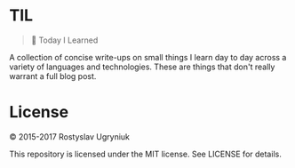 # TIL
> 📝 Today I Learned

A collection of concise write-ups on small things I learn day to day across a variety of languages and technologies. These are things that don't really warrant a full blog post.


# License

© 2015-2017 Rostyslav Ugryniuk

This repository is licensed under the MIT license. See LICENSE for details.